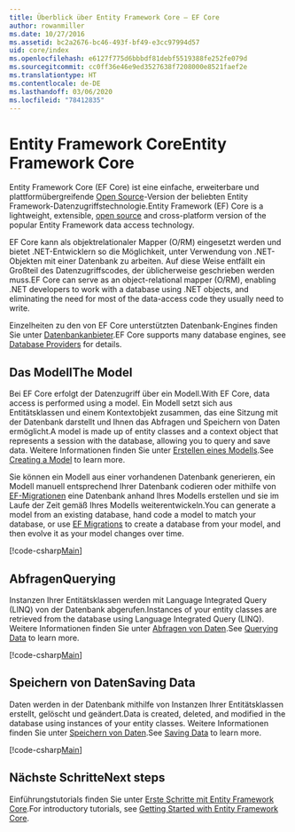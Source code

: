 ```yaml
---
title: Überblick über Entity Framework Core – EF Core
author: rowanmiller
ms.date: 10/27/2016
ms.assetid: bc2a2676-bc46-493f-bf49-e3cc97994d57
uid: core/index
ms.openlocfilehash: e6127f775d6bbbdf81debf5519388fe252fe079d
ms.sourcegitcommit: cc0ff36e46e9ed3527638f7208000e8521faef2e
ms.translationtype: HT
ms.contentlocale: de-DE
ms.lasthandoff: 03/06/2020
ms.locfileid: "78412835"
---
```

# <a name="entity-framework-core"></a><span data-ttu-id="96756-102">Entity Framework Core</span><span class="sxs-lookup"><span data-stu-id="96756-102">Entity Framework Core</span></span>

<span data-ttu-id="96756-103">Entity Framework Core (EF Core) ist eine einfache, erweiterbare und plattformübergreifende [Open Source](https://github.com/aspnet/EntityFrameworkCore)-Version der beliebten Entity Framework-Datenzugriffstechnologie.</span><span class="sxs-lookup"><span data-stu-id="96756-103">Entity Framework (EF) Core is a lightweight, extensible, [open source](https://github.com/aspnet/EntityFrameworkCore) and cross-platform version of the popular Entity Framework data access technology.</span></span>

<span data-ttu-id="96756-104">EF Core kann als objektrelationaler Mapper (O/RM) eingesetzt werden und bietet .NET-Entwicklern so die Möglichkeit, unter Verwendung von .NET-Objekten mit einer Datenbank zu arbeiten. Auf diese Weise entfällt ein Großteil des Datenzugriffscodes, der üblicherweise geschrieben werden muss.</span><span class="sxs-lookup"><span data-stu-id="96756-104">EF Core can serve as an object-relational mapper (O/RM), enabling .NET developers to work with a database using .NET objects, and eliminating the need for most of the data-access code they usually need to write.</span></span>

<span data-ttu-id="96756-105">Einzelheiten zu den von EF Core unterstützten Datenbank-Engines finden Sie unter [Datenbankanbieter](providers/index.md).</span><span class="sxs-lookup"><span data-stu-id="96756-105">EF Core supports many database engines, see [Database Providers](providers/index.md) for details.</span></span>

## <a name="the-model"></a><span data-ttu-id="96756-106">Das Modell</span><span class="sxs-lookup"><span data-stu-id="96756-106">The Model</span></span>

<span data-ttu-id="96756-107">Bei EF Core erfolgt der Datenzugriff über ein Modell.</span><span class="sxs-lookup"><span data-stu-id="96756-107">With EF Core, data access is performed using a model.</span></span> <span data-ttu-id="96756-108">Ein Modell setzt sich aus Entitätsklassen und einem Kontextobjekt zusammen, das eine Sitzung mit der Datenbank darstellt und Ihnen das Abfragen und Speichern von Daten ermöglicht.</span><span class="sxs-lookup"><span data-stu-id="96756-108">A model is made up of entity classes and a context object that represents a session with the database, allowing you to query and save data.</span></span> <span data-ttu-id="96756-109">Weitere Informationen finden Sie unter [Erstellen eines Modells](modeling/index.md).</span><span class="sxs-lookup"><span data-stu-id="96756-109">See [Creating a Model](modeling/index.md) to learn more.</span></span>

<span data-ttu-id="96756-110">Sie können ein Modell aus einer vorhandenen Datenbank generieren, ein Modell manuell entsprechend Ihrer Datenbank codieren oder mithilfe von [EF-Migrationen](managing-schemas/migrations/index.md) eine Datenbank anhand Ihres Modells erstellen und sie im Laufe der Zeit gemäß Ihres Modells weiterentwickeln.</span><span class="sxs-lookup"><span data-stu-id="96756-110">You can generate a model from an existing database, hand code a model to match your database, or use [EF Migrations](managing-schemas/migrations/index.md) to create a database from your model, and then evolve it as your model changes over time.</span></span>

[!code-csharp[Main](../../samples/core/Intro/Model.cs)]

## <a name="querying"></a><span data-ttu-id="96756-111">Abfragen</span><span class="sxs-lookup"><span data-stu-id="96756-111">Querying</span></span>

<span data-ttu-id="96756-112">Instanzen Ihrer Entitätsklassen werden mit Language Integrated Query (LINQ) von der Datenbank abgerufen.</span><span class="sxs-lookup"><span data-stu-id="96756-112">Instances of your entity classes are retrieved from the database using Language Integrated Query (LINQ).</span></span> <span data-ttu-id="96756-113">Weitere Informationen finden Sie unter [Abfragen von Daten](querying/index.md).</span><span class="sxs-lookup"><span data-stu-id="96756-113">See [Querying Data](querying/index.md) to learn more.</span></span>

[!code-csharp[Main](../../samples/core/Intro/Program.cs#Querying)]

## <a name="saving-data"></a><span data-ttu-id="96756-114">Speichern von Daten</span><span class="sxs-lookup"><span data-stu-id="96756-114">Saving Data</span></span>

<span data-ttu-id="96756-115">Daten werden in der Datenbank mithilfe von Instanzen Ihrer Entitätsklassen erstellt, gelöscht und geändert.</span><span class="sxs-lookup"><span data-stu-id="96756-115">Data is created, deleted, and modified in the database using instances of your entity classes.</span></span> <span data-ttu-id="96756-116">Weitere Informationen finden Sie unter [Speichern von Daten](saving/index.md).</span><span class="sxs-lookup"><span data-stu-id="96756-116">See [Saving Data](saving/index.md) to learn more.</span></span>

[!code-csharp[Main](../../samples/core/Intro/Program.cs#SavingData)]

## <a name="next-steps"></a><span data-ttu-id="96756-117">Nächste Schritte</span><span class="sxs-lookup"><span data-stu-id="96756-117">Next steps</span></span>

<span data-ttu-id="96756-118">Einführungstutorials finden Sie unter [Erste Schritte mit Entity Framework Core](get-started/index.md).</span><span class="sxs-lookup"><span data-stu-id="96756-118">For introductory tutorials, see [Getting Started with Entity Framework Core](get-started/index.md).</span></span>
